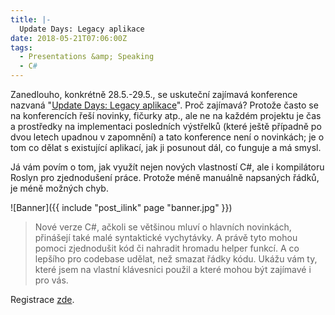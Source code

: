 ```yaml
---
title: |-
  Update Days: Legacy aplikace
date: 2018-05-21T07:06:00Z
tags:
  - Presentations &amp; Speaking
  - C#
---
```

Zanedlouho, konkrétně 28.5.-29.5., se uskuteční zajímavá konference nazvaná "[Update Days: Legacy aplikace][1]". Proč zajímavá? Protože často se na konferencích řeší novinky, fičurky atp., ale ne na každém projektu je čas a prostředky na implementaci posledních výstřelků (které ještě případně po dvou letech upadnou v zapomnění) a tato konference není o novinkách; je o tom co dělat s existující aplikací, jak ji posunout dál, co funguje a má smysl.

<!-- excerpt -->

Já vám povím o tom, jak využít nejen nových vlastností C#, ale i kompilátoru Roslyn pro zjednodušení práce. Protože méně manuálně napsaných řádků, je méně možných chyb.

![Banner]({{ include "post_ilink" page "banner.jpg" }})

> Nové verze C#, ačkoli se většinou mluví o hlavních novinkách, přinášejí také malé syntaktické vychytávky. A právě tyto mohou pomoci zjednodušit kód či nahradit hromadu helper funkcí. A co lepšího pro codebase udělat, než smazat řádky kódu. Ukážu vám ty, které jsem na vlastní klávesnici použil a které mohou být zajímavé i pro vás.

Registrace [zde][2].

[1]: https://legacyapp.updatedays.cz/
[2]: https://legacyapp.updatedays.cz/cs/registration
